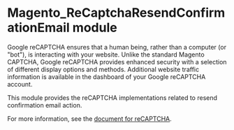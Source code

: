 # Magento_ReCaptchaResendConfirmationEmail module

Google reCAPTCHA ensures that a human being, rather than a computer (or "bot"), is interacting with your website. Unlike the standard Magento CAPTCHA, Google reCAPTCHA provides enhanced security with a selection of different display options and methods. Additional website traffic information is available in the dashboard of your Google reCAPTCHA account.

This module provides the reCAPTCHA implementations related to resend confirmation email action.

For more information, see the [document for reCAPTCHA](https://experienceleague.adobe.com/en/docs/commerce-admin/systems/security/captcha/security-google-recaptcha).

